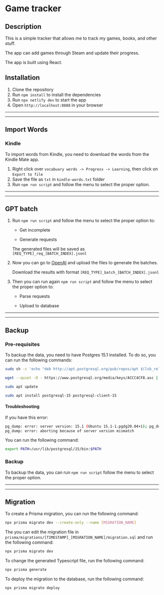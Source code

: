# Game tracker

## Description

This is a simple tracker that allows me to track my games, books, and other stuff.

The app can add games through Steam and update their progress.

The app is built using React.

## Installation

1. Clone the repository
2. Run `npm install` to install the dependencies
3. Run `npx netlify dev` to start the app
4. Open `http://localhost:8888` in your browser

---
---

## Import Words

### Kindle

To import words from Kindle, you need to download the words from the Kindle Mate app.

1. Right click over `vocabuary words -> Progress -> Learning`, then click on `Export to file`
2. Save the file as `txt` in `kindle-words.txt` folder
3. Run `npm run script` and follow the menu to select the proper option.

---
---

## GPT batch

1. Run `npm run script` and follow the menu to select the proper option to:

    - Get incomplete

    - Generate requests

    The generated files will be saved as `[REQ_TYPE]_req_[BATCH_INDEX].jsonl`

2. Now you can go to [OpenAI](https://platform.openai.com/batches) and upload the files to generate the batches.

    Download the results with format `[REQ_TYPE]_batch_[BATCH_INDEX].jsonl`

3. Then you can run again `npm run script` and follow the menu to select the proper option to:

    - Parse requests

    - Upload to database

---
---

## Backup

### Pre-requisites

To backup the data, you need to have Postgres 15.1 installed. To do so, you can run the following commands:

```bash
sudo sh -c 'echo "deb http://apt.postgresql.org/pub/repos/apt $(lsb_release -cs)-pgdg main" > /etc/apt/sources.list.d/pgdg.list'

wget --quiet -O - https://www.postgresql.org/media/keys/ACCC4CF8.asc | sudo apt-key add -

sudo apt update

sudo apt install postgresql-15 postgresql-client-15
```

#### Troubleshooting

If you have this error:

```bash
pg_dump: error: server version: 15.1 (Ubuntu 15.1-1.pgdg20.04+1); pg_dump version: 12.19 (Ubuntu 12.19-0ubuntu0.20.04.1)
pg_dump: error: aborting because of server version mismatch
```

You can run the following command:

```bash
export PATH=/usr/lib/postgresql/15/bin:$PATH
```

### Backup

To backup the data, you can run `npm run script` follow the menu to select the proper option.

---
---

## Migration

To create a Prisma migration, you can run the following command:

```bash
npx prisma migrate dev --create-only --name [MIGRATION_NAME]
```

The you can edit the migration file in `prisma/migrations/[TIMESTAMP]_[MIGRATION_NAME]/migration.sql` and run the following command:

```bash
npx prisma migrate dev
```

To change the generated Typescript file, run the following command:

```bash
npx prisma generate
```

To deploy the migration to the database, run the following command:

```bash
npx prisma migrate deploy
```

